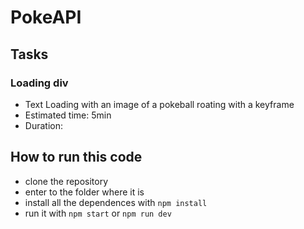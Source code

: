 # PokeAPI

## Tasks

### Loading div

- Text Loading with an image of a pokeball roating with a keyframe
- Estimated time: 5min
- Duration:

## How to run this code

- clone the repository
- enter to the folder where it is
- install all the dependences with `npm install`
- run it with `npm start` or `npm run dev`
